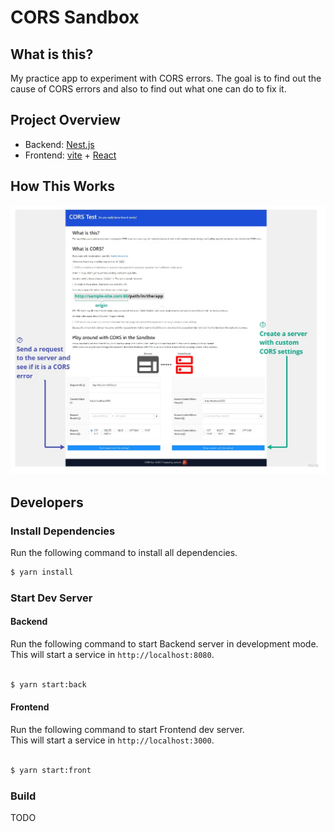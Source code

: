 # CORS Sandbox

## What is this?

My practice app to experiment with CORS errors. The goal is to find out the cause of CORS errors and also to find out what one can do to fix it.

## Project Overview

- Backend: [Nest.js](https://github.com/nestjs/nest)
- Frontend: [vite](https://github.com/vitejs/vite) + [React](https://github.com/facebook/react)

## How This Works

<img src="./.github/README/screenshot.jpg" />

## Developers

### Install Dependencies

Run the following command to install all dependencies.

```bash
$ yarn install
```

### Start Dev Server

#### Backend

Run the following command to start Backend server in development mode.  
This will start a service in `http://localhost:8080`.

```bash

$ yarn start:back
```

#### Frontend

Run the following command to start Frontend dev server.  
This will start a service in `http://localhost:3000`.

```bash

$ yarn start:front
```

### Build

TODO
